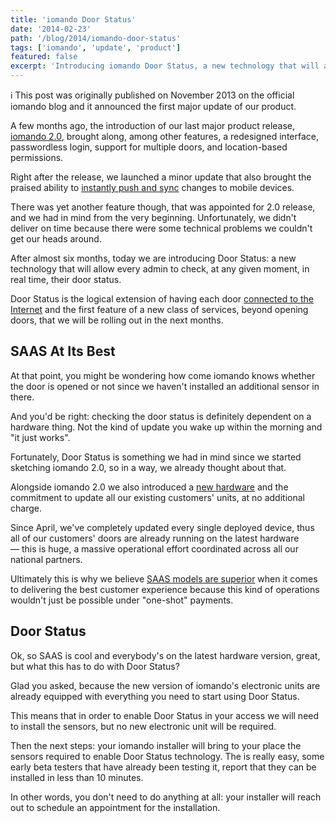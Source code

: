 ```yaml
---
title: 'iomando Door Status'
date: '2014-02-23'
path: '/blog/2014/iomando-door-status'
tags: ['iomando', 'update', 'product']
featured: false
excerpt: 'Introducing iomando Door Status, a new technology that will allow every admin to check, at any given moment, in real-time, their door status.'
---
```


ℹ️ This post was originally published on November 2013 on the official iomando blog and it announced the first major update of our product.

A few months ago, the introduction of our last major product release, [iomando 2.0](/blog/2013/iomando-20), brought along, among other features, a redesigned interface, passwordless login, support for multiple doors, and location-based permissions.

Right after the release, we launched a minor update that also brought the praised ability to [instantly push and sync](/blog/2014/iomando-push) changes to mobile devices.

There was yet another feature though, that was appointed for 2.0 release, and we had in mind from the very beginning. Unfortunately, we didn't deliver on time because there were some technical problems we couldn't get our heads around.

After almost six months, today we are introducing Door Status: a new technology that will allow every admin to check, at any given moment, in real time, their door status.

Door Status is the logical extension of having each door [connected to the Internet](/blog/2013/betting-on-cellular) and the first feature of a new class of services, beyond opening doors, that we will be rolling out in the next months.

## SAAS At Its Best

At that point, you might be wondering how come iomando knows whether the door is opened or not since we haven't installed an additional sensor in there.

And you'd be right: checking the door status is definitely dependent on a hardware thing. Not the kind of update you wake up within the morning and "it just works".

Fortunately, Door Status is something we had in mind since we started sketching iomando 2.0, so in a way, we already thought about that.

Alongside iomando 2.0 we also introduced a [new hardware](/blog/2013/iomando-20-hardware) and the commitment to update all our existing customers' units, at no additional charge.

Since April, we've completely updated every single deployed device, thus all of our customers' doors are already running on the latest hardware — this is huge, a massive operational effort coordinated across all our national partners.

Ultimately this is why we believe [SAAS models are superior](/blog/2013/services-and-subscriptions) when it comes to delivering the best customer experience because this kind of operations wouldn't just be possible under "one-shot" payments.

## Door Status

Ok, so SAAS is cool and everybody's on the latest hardware version, great, but what this has to do with Door Status?

Glad you asked, because the new version of iomando's electronic units are already equipped with everything you need to start using Door Status.

This means that in order to enable Door Status in your access we will need to install the sensors, but no new electronic unit will be required.

Then the next steps: your iomando installer will bring to your place the sensors required to enable Door Status technology. The is really easy, some early beta testers that have already been testing it, report that they can be installed in less than 10 minutes.

In other words, you don't need to do anything at all: your installer will reach out to schedule an appointment for the installation.
